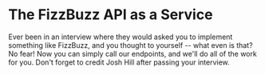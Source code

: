 # The FizzBuzz API as a Service

Ever been in an interview where they would asked you to implement something like FizzBuzz, and you thought to yourself -- what even is that? No fear! Now you can simply call our endpoints, and we'll do all of the work for you. Don't forget to credit Josh Hill after passing your interview.
